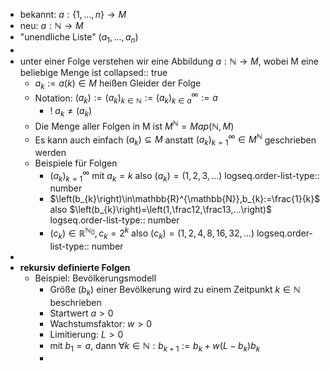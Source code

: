 - bekannt: $a:\left\lbrace1,...,n\right\rbrace\rightarrow M$
- neu: $a:\mathbb{N}\rightarrow M$
- "unendliche Liste" $\left(a_1,...,a_{n}\right)$
-
- unter einer Folge verstehen wir eine Abbildung $a:\mathbb{N}\rightarrow M$, wobei M eine beliebige Menge ist
  collapsed:: true
	- $a_{k}:=a\left(k\right)\in M$ heißen Gleider der Folge
	- Notation: $\left(a_{k}\right):=\left(a_{k}\right)_{k\in\mathbb{N}}:=\left(a_{k}\right)_{k\in a}^{\infty}:=a$
		- ! $a_{k}\neq\left(a_{k}\right)$
	- Die Menge aller Folgen in M ist $M^{\mathbb{N}}=Map\left(\mathbb{N},M\right)$
	- Es kann auch einfach $\left(a_{k}\right)\subseteq M$ anstatt $\left(a_{k}\right)_{k=1}^{\infty}\in M^{\mathbb{N}}$ geschrieben werden
	- Beispiele für Folgen
		- $\left(a_{k}\right)_{k=1}^{\infty}$ mit $a_{k}=k$ also $\left(a_{k}\right)=\left(1,2,3,...\right)$
		  logseq.order-list-type:: number
		- $\left(b_{k}\right)\in\mathbb{R}^{\mathbb{N}},b_{k}:=\frac{1}{k}$ also $\left(b_{k}\right)=\left(1,\frac12,\frac13,...\right)$
		  logseq.order-list-type:: number
		- $\left(c_{k}\right)\in\mathbb{R}_{}^{\mathbb{N}_0},c_{k}=2^{k}$ also $\left(c_{k}\right)=\left(1,2,4,8,16,32,...\right)$
		  logseq.order-list-type:: number
-
- **rekursiv definierte Folgen**
	- Beispiel: Bevölkerungsmodell
		- Größe $\left(b_{k}\right)$ einer Bevölkerung wird zu einem Zeitpunkt $k\in\mathbb{N}$ beschrieben
		- Startwert $a>0$
		- Wachstumsfaktor: $w>0$
		- Limitierung: $L>0$
		- mit $b_1=a$, dann $\forall k\in\mathbb{N}:b_{k+1}:=b_{k}+w\left(L-b_{k}\right)b_{k}$
		-